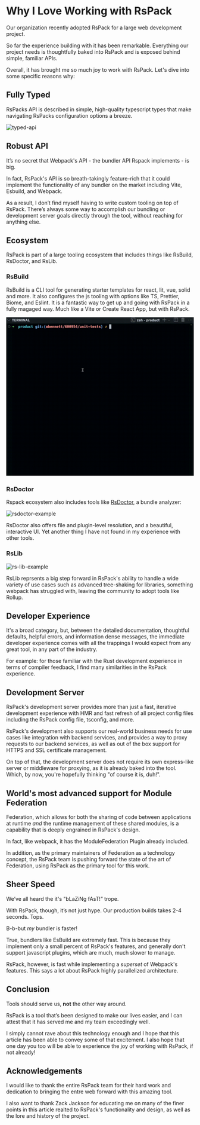# Why I Love Working with RsPack

Our organization recently adopted RsPack for a large web development project.

So far the experience building with it has been remarkable. Everything our project needs is thoughtfully baked into RsPack and is exposed behind simple, familiar APIs.

Overall, it has brought me so much joy to work with RsPack. Let's dive into some specific reasons why:

## Fully Typed

RsPacks API is described in simple, high-quality typescript types that make navigating RsPacks configuration options a breeze.

![typed-api](./assets/typed-api-example.gif)

## Robust API

It’s no secret that Webpack's API - the bundler API Rspack implements - is big.

In fact, RsPack's API is so breath-takingly feature-rich that it could implement the functionality of any bundler on the market including Vite, Esbuild, and Webpack.

As a result, I don’t find myself having to write custom tooling on top of RsPack. There’s always some way to accomplish our bundling or development server goals directly through the tool, without reaching for anything else.

## Ecosystem

RsPack is part of a large tooling ecosystem that includes things like RsBuild, RsDoctor, and RsLib.

### RsBuild 

RsBuild is a CLI tool for generating starter templates for react, lit, vue, solid and more. It also configures the js tooling with options like TS, Prettier, Biome, and Eslint. It is a fantastic way to get up and going with RsPack in a fully magaged way. Much like a Vite or Create React App, but with RsPack.

![rsbuild-example](./assets/rsbuild-example.gif)

### RsDoctor

Rspack ecosystem also includes tools like [RsDoctor](https://rsdoctor.dev/), a bundle analyzer: 

![rsdoctor-example](https://lf3-static.bytednsdoc.com/obj/eden-cn/lognuvj/rsdoctor/docs/start/overall.jpg)

RsDoctor also offers file and plugin-level resolution, and a beautiful, interactive UI. Yet another thing I have not found in my experience with other tools.

### RsLib

![rs-lib-example](https://assets.rspack.dev/rsbuild/assets/rspack-stack-layers.png)

RsLib reprsents a big step forward in RsPack's ability to handle a wide variety of use cases such as advanced tree-shaking for libraries, something webpack has struggled with, leaving the community to adopt tools like Rollup.

## Developer Experience

It's a broad category, but, between the detailed documentation, thoughtful defaults, helpful errors, and information dense messages, the immediate developer experience comes with all the trappings I would expect from any great tool, in any part of the industry. 

For example: for those familiar with the Rust development experience in terms of compiler feedback, I find many similarities in the RsPack experience.

## Development Server

RsPack's development server provides more than just a fast, iterative development experience with HMR and fast refresh of all project config files including the RsPack config file, tsconfig, and more.

RsPack's development also supports our real-world business needs for use cases like integration with backend services, and provides a way to proxy requests to our backend services, as well as out of the box support for HTTPS and SSL certificate management. 

On top of that, the development server does not require its own express-like server or middleware for proxying, as it is already baked into the tool. Which, by now, you're hopefully thinking "of course it is, duh!".

## World's most advanced support for Module Federation

Federation, which allows for both the sharing of code between applications at runtime *and* the runtime management of these shared modules, is a capability that is deeply engrained in RsPack's design. 

In fact, like webpack, it has the ModuleFederation Plugin already included. 

In addition, as the primary maintainers of Federation as a technology concept, the RsPack team is pushing forward the state of the art of Federation, using RsPack as the primary tool for this work.

## Sheer Speed

We’ve all heard the it's "bLaZiNg fAsT!” trope.

With RsPack, though, it’s not just hype. Our production builds takes 2-4 seconds. Tops.

B-b-but _my_ bundler is faster!

True, bundlers like EsBuild are extremely fast. This is because they implement only a small percent of RsPack's features, and generally don't support javascript plugins, which are much, much slower to manage.

RsPack, however, is fast while implementing a *superset* of Webpack's features. This says a lot about RsPack highly parallelized architecture.

## Conclusion

Tools should serve us, **not** the other way around.

RsPack is a tool that’s been designed to make our lives easier, and I can attest that it has served me and my team exceedingly well.

I simply cannot rave about this technology enough and I hope that this article has been able to convey some of that excitement. I also hope that one day you too will be able to experience the joy of working with RsPack, if not already!

## Acknowledgements

I would like to thank the entire RsPack team for their hard work and dedication to bringing the entre web forward with this amazing tool.

I also want to thank Zack Jackson for educating me on many of the finer points in this article realted to RsPack's functionality and design, as well as the lore and history of the project.